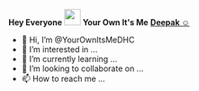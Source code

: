 **Hey Everyone**  <img src="https://github.com/TheDudeThatCode/TheDudeThatCode/blob/master/Assets/Hi.gif" width="29px"> **Your Own It's Me** [**Deepak ☺**](https://linktr.ee/DeepakChourasiya) 

- 👋 Hi, I’m @YourOwnItsMeDHC
- 👀 I’m interested in ...
- 🌱 I’m currently learning ...
- 💞️ I’m looking to collaborate on ...
- 📫 How to reach me ...

<!---
YourOwnItsMeDHC/YourOwnItsMeDHC is a ✨ special ✨ repository because its `README.md` (this file) appears on your GitHub profile.
You can click the Preview link to take a look at your changes.
--->
